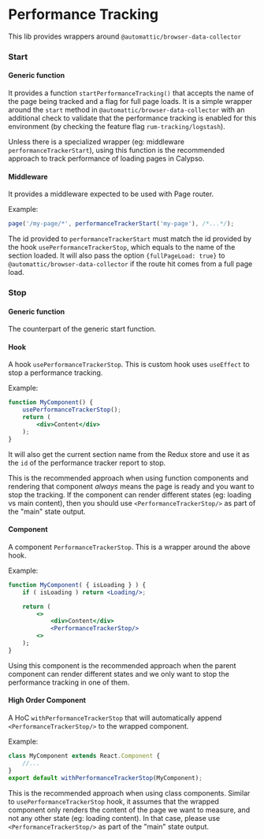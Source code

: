 Performance Tracking
====================

This lib provides wrappers around `@automattic/browser-data-collector`

### Start

#### Generic function

It provides a function `startPerformanceTracking()` that accepts the name of the page being tracked and a flag for full page loads. It is a simple
wrapper around the `start` method in `@automattic/browser-data-collector` with an additional check to validate that the performance tracking is
enabled for this environment (by checking the feature flag `rum-tracking/logstash`).

Unless there is a specialized wrapper (eg: middleware `performanceTrackerStart`), using this function is the recommended approach to track performance
of loading pages in Calypso.

#### Middleware
It provides a middleware expected to be used with Page router.

Example:
```jsx
page('/my-page/*', performanceTrackerStart('my-page'), /*...*/);
```

The id provided to `performanceTrackerStart` must match the id provided by the hook `usePerformanceTrackerStop`, which equals to the name of the section
loaded. It will also pass the option `{fullPageLoad: true}` to `@automattic/browser-data-collector` if the route hit comes from a full page load.

### Stop

#### Generic function

The counterpart of the generic start function.

#### Hook

A hook `usePerformanceTrackerStop`. This is custom hook uses `useEffect` to stop a performance tracking.

Example:
```jsx
function MyComponent() {
	usePerformanceTrackerStop();
	return (
		<div>Content</div>
	);
}
```

It will also get the current section name from the Redux store and use it as the `id` of the performance tracker report to stop.

This is the recommended approach when using function components and rendering that component *always* means the page is ready and you want to stop the tracking. If the component
can render different states (eg: loading vs main content), then you should use `<PerformanceTrackerStop/>` as part of the "main" state output.


#### Component

A component `PerformanceTrackerStop`. This is a wrapper around the above hook.

Example:
```jsx
function MyComponent( { isLoading } ) {
	if ( isLoading ) return <Loading/>;

	return (
		<>
			<div>Content</div>
			<PerformanceTrackerStop/>
		<>
	);
}
```

Using this component is the recommended approach when the parent component can render different states and we only want to stop the performance tracking in one of them.


#### High Order Component

A HoC `withPerformanceTrackerStop` that will automatically append `<PerformanceTrackerStop/>` to the wrapped component.

Example:
```jsx
class MyComponent extends React.Component {
	//...
}
export default withPerformanceTrackerStop(MyComponent);
```

This is the recommended approach when using class components. Similar to `usePerformanceTrackerStop` hook, it assumes that the wrapped component only renders the content of the page we want to
measure, and not any other state (eg: loading content). In that case, please use `<PerformanceTrackerStop/>` as part of the "main" state output.
